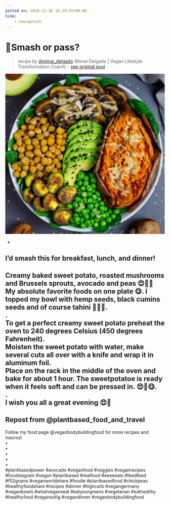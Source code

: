 ```yaml
---
posted on: 2018-12-10 16:39:55+00:00
hide:
    - navigation
---
```


# 🤤Smash or pass? 

> recipe by [@nimai_delgado](https://www.instagram.com/nimai_delgado/) 
(Nimai Delgado | Vegan Lifestyle Transformation Coach) - [see original post](https://instagram.com/p/BrNr5kEhSGI)

![](../img/nimai_delgado_10-12-2018_1612.png)

-  
I’d smash this for breakfast, lunch, and dinner!  
-  
Creamy baked sweet potato, roasted mushrooms and Brussels sprouts, avocado and peas 😍👏🏻 My absolute favorite foods on one plate 😋. I topped my bowl with hemp seeds, black cumins seeds and of course tahini 💚😁🙏.  
.  
To get a perfect creamy sweet potato preheat the oven to 240 degrees Celsius (450 degrees Fahrenheit).  
Moisten the sweet potato with water, make several cuts all over with a knife and wrap it in aluminum foil.   
Place on the rack in the middle of the oven and bake for about 1 hour. The sweetpotatoe is ready when it feels soft and can be pressed in. 😍🙏😋.  
.  
I wish you all a great evening 😍💚  
-  
Repost from @plantbased_food_and_travel  
-  
Follow my food page @veganbodybuildingfood for more recipes and macros!  
•  
•  
•  
•  
•  
\#plantbasedpower \#avocado \#veganfood \#veggies \#veganrecipes \#foodstagram \#vegan \#plantbased \#realfood \#eeeeeats \#feedfeed \#f52grams \#veganworldshare \#foodie \#plantbasedfood \#chickpeas  \#healthyfoodshare \#recipes \#dinner \#highcarb \#vegangermany \#veganbowls \#whatveganseat \#eatyourgreens \#vegetarian \#eathealthy \#healthyfood \#vegansofig \#vegandinner \#veganbodybuildingfood   